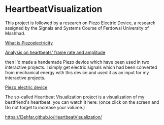 # HeartbeatVisualization

This project is followed by a research on Piezo Electric Device, a research assigned by the Signals and Systems Course of Ferdowsi University of Mashhad. 

[What is Piezoelectricity](https://github.com/l3ehfar/HeartbeatVisualization/blob/main/description/Piezoelectricity.pdf)

[Analysis on heartbeats' frame rate and amplitude](https://github.com/l3ehfar/HeartbeatVisualization/blob/main/description/Audio%20Spectrum.pdf)

then I'd made a handemade Piezo device which have been used in two interactive projects. I simply get electric signals which had been converted from mechanical energy with this device and used it as an input for my interactive projects. 

[Piezo electric device](https://github.com/l3ehfar/HeartbeatVisualization/blob/main/image/20191214_123213.jpg)

The so-called Heartbeat Visualization project is a visualization of my bestfriend's heartbeat. 
you can watch it here:  (once click on the screen and Do not forget to increase your volume.)

https://l3ehfar.github.io/HeartbeatVisualization/ 
